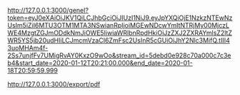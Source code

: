 http://127.0.0.1:3000/genel?token=eyJ0eXAiOiJKV1QiLCJhbGciOiJIUzI1NiJ9.eyJpYXQiOjE1NzkzNTEwNzUsIm5iZiI6MTU3OTM1MTA3NSwianRpIjoiMGEwNDcwYmItNTRjMy00MjczLWE4MzgtZGJmODdkNmJiOWE5IiwiaWRlbnRpdHkiOiJzZXJ2ZXRAYmlsZ2ltZWR5YS5jb20udHIiLCJmcmVzaCI6ZmFsc2UsInR5cGUiOiJhY2Nlc3MifQ.tIII43uoMHAm4f-2Ss7unjfFv7UMigRvAY0KxzO9wOo&stream_id=5debd0e928c70a000c7c3eb4&start_date=2020-01-12T20:21:00.000&end_date=2020-01-18T20:59:59.999


http://127.0.0.1:3000/export/pdf